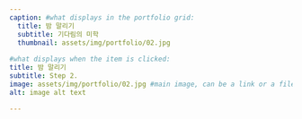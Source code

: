 ```yaml
---
caption: #what displays in the portfolio grid:
  title: 밤 말리기
  subtitle: 기다림의 미학
  thumbnail: assets/img/portfolio/02.jpg
  
#what displays when the item is clicked:
title: 밤 말리기
subtitle: Step 2.
image: assets/img/portfolio/02.jpg #main image, can be a link or a file in assets/img/portfolio
alt: image alt text

---
```

